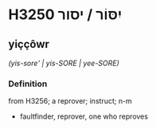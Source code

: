 # H3250 יִסּוֹר / יסור

## yiççôwr

_(yis-sore' | yis-SORE | yee-SORE)_

### Definition

from H3256; a reprover; instruct; n-m

- faultfinder, reprover, one who reproves
